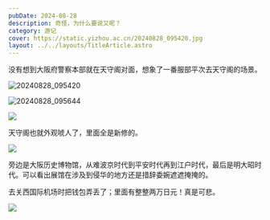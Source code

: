 ```yaml
---
pubDate: 2024-08-28
description: 奇怪，为什么要说又呢？
category: 游记
cover: https://static.yizhou.ac.cn/20240828_095420.jpg
layout: ../../layouts/TitleArticle.astro
---
```


没有想到大阪府警察本部就在天守阁对面，想象了一番服部平次去天守阁的场景。

![20240828_095420](https://static.yizhou.ac.cn/20240828_095420.jpg)

![20240828_095644](https://static.yizhou.ac.cn/20240828_095644.jpg)

![](https://static.yizhou.ac.cn/MLN5kx.jpg)

天守阁也就外观唬人了，里面全是新修的。

![](https://static.yizhou.ac.cn/nLkeTp.jpg)

旁边是大阪历史博物馆，从难波京时代到平安时代再到江户时代，最后是明大昭时代。可以看出展馆在涉及到侵华的地方还是措辞委婉遮遮掩掩的。

去关西国际机场时把钱包弄丢了；里面有整整两万日元！真是可悲。

![](https://static.yizhou.ac.cn/06jvhb.jpg)
